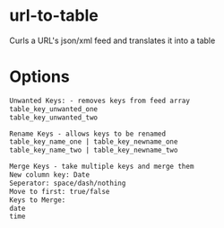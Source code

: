 # url-to-table
Curls a URL's json/xml feed and translates it into a table


# Options
```html
Unwanted Keys: - removes keys from feed array
table_key_unwanted_one
table_key_unwanted_two
```

```html
Rename Keys - allows keys to be renamed
table_key_name_one | table_key_newname_one
table_key_name_two | table_key_newname_two
```

```html
Merge Keys - take multiple keys and merge them
New column key: Date
Seperator: space/dash/nothing
Move to first: true/false
Keys to Merge:
date
time
```
